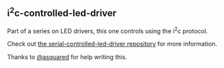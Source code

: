 i<sup>2</sup>c-controlled-led-driver
------------------------------------

Part of a series on LED drivers, this one controls using the i<sup>2</sup>c protocol.

Check out [the serial-controlled-led-driver repository](https://github.com/ddbruce/Serial-controlled-LED-driver) for more information.

Thanks to [@asquared](http://github.com/asquared) for help writing this.